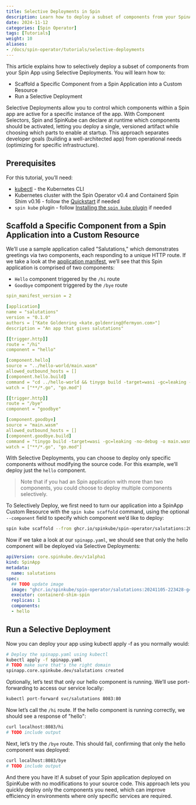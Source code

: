 ```yaml
---
title: Selective Deployments in Spin
description: Learn how to deploy a subset of components from your SpinApp using Selective Deployments.
date: 2024-11-12
categories: [Spin Operator]
tags: [Tutorials]
weight: 10
aliases:
- /docs/spin-operator/tutorials/selective-deployments
---
```


This article explains how to selectively deploy a subset of components from your Spin App using Selective Deployments. You will learn how to:

- Scaffold a Specific Component from a Spin Application into a Custom Resource
- Run a Selective Deployment

Selective Deployments allow you to control which components within a Spin app are active for a specific instance of the app. With Component Selectors, Spin and SpinKube can declare at runtime which components should be activated, letting you deploy a single, versioned artifact while choosing which parts to enable at startup. This approach separates developer goals (building a well-architected app) from operational needs (optimizing for specific infrastructure).

## Prerequisites

For this tutorial, you’ll need:

- [kubectl](https://kubernetes.io/docs/tasks/tools/) - the Kubernetes CLI
- Kubernetes cluster with the Spin Operator v0.4 and Containerd Spin Shim v0.16 - follow the [Quickstart](../install/quickstart.md) if needed
- `spin kube` plugin - follow [Installing the `spin kube` plugin](../install/spin-kube-plugin.md) if needed

## Scaffold a Specific Component from a Spin Application into a Custom Resource

We’ll use a sample application called "Salutations," which demonstrates greetings via two components, each responding to a unique HTTP route. If we take a look at the [application manifest](https://github.com/spinkube/spin-operator/blob/main/apps/salutations/spin.toml), we’ll see that this Spin application is comprised of two components:

- `Hello` component triggered by the `/hi` route
- `Goodbye` component triggered by the `/bye` route

```yaml
spin_manifest_version = 2

[application]
name = "salutations"
version = "0.1.0"
authors = ["Kate Goldenring <kate.goldenring@fermyon.com>"]
description = "An app that gives salutations"

[[trigger.http]]
route = "/hi"
component = "hello"

[component.hello]
source = "../hello-world/main.wasm"
allowed_outbound_hosts = []
[component.hello.build]
command = "cd ../hello-world && tinygo build -target=wasi -gc=leaking -no-debug -o main.wasm main.go"
watch = ["**/*.go", "go.mod"]

[[trigger.http]]
route = "/bye"
component = "goodbye"

[component.goodbye]
source = "main.wasm"
allowed_outbound_hosts = []
[component.goodbye.build]
command = "tinygo build -target=wasi -gc=leaking -no-debug -o main.wasm main.go"
watch = ["**/*.go", "go.mod"]
```

With Selective Deployments, you can choose to deploy only specific components without modifying the source code. For this example, we’ll deploy just the `hello` component.  

> Note that if you had an Spin application with more than two components, you could choose to deploy multiple components selectively. 

To Selectively Deploy, we first need to turn our application into a SpinApp Custom Resource with the `spin kube scaffold` command, using the optional `--component` field to specify which component we’d like to deploy:

```bash
spin kube scaffold --from ghcr.io/spinkube/spin-operator/salutations:20241105-223428-g4da3171 --component hello --replicas 1 --out spinapp.yaml
```

Now if we take a look at our `spinapp.yaml`, we should see that only the hello component will be deployed via Selective Deployments:

```yaml
apiVersion: core.spinkube.dev/v1alpha1
kind: SpinApp
metadata:
  name: salutations
spec:
  ## TODO update image
  image: "ghcr.io/spinkube/spin-operator/salutations:20241105-223428-g4da3171"
  executor: containerd-shim-spin
  replicas: 1
  components:
  - hello
```

## Run a Selective Deployment

Now you can deploy your app using kubectl apply -f as you normally would:

```bash
# Deploy the spinapp.yaml using kubectl
kubectl apply -f spinapp.yaml
# TODO make sure that's the right domain
spinapp.core.spinkube.dev/salutations created
```

Optionally, let’s test that only our hello component is running. We’ll use port-forwarding to access our service locally:

```bash
kubectl port-forward svc/salutations 8083:80
```

Now let’s call the `/hi` route. If the hello component is running correctly, we should see a response of "hello":

```bash
curl localhost:8083/hi
# TODO include output
```

Next, let’s try the `/bye` route. This should fail, confirming that only the hello component was deployed:

```bash
curl localhost:8083/bye
# TODO include output
```

And there you have it! A subset of your Spin application deployed on SpinKube with no modifications to your source code. This approach lets you quickly deploy only the components you need, which can improve efficiency in environments where only specific services are required.